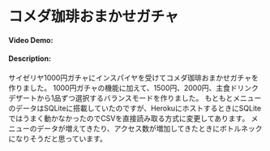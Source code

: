 # コメダ珈琲おまかせガチャ
#### Video Demo:  <URL HERE>
#### Description:
  サイゼリヤ1000円ガチャにインスパイヤを受けてコメダ珈琲おまかせガチャを作りました。
  1000円ガチャの機能に加えて、1500円、2000円、主食ドリンクデザートから1品ずつ選択するバランスモードを作りました。
  もともとメニューのデータはSQLiteに搭載していたのですが、HerokuにホストするときにSQLiteではうまく動かなかったのでCSVを直接読み取る方式に変更してあります。
  メニューのデータが増えてきたり、アクセス数が増加してきたときにボトルネックになりそうだと思っています。
